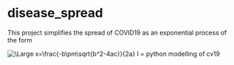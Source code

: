 # disease_spread


This project simplifies the spread of COVID19 as an exponential process of the form

<img src="https://latex.codecogs.com/svg.latex?\Large&space;I=I_0 e^{mt}" title="\Large x=\frac{-b\pm\sqrt{b^2-4ac}}{2a}" />
I = 
python modelling of cv19
